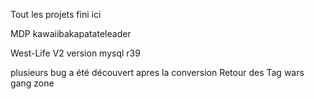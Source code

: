 Tout les projets fini ici

MDP kawaiibakapatateleader


West-Life V2 version mysql r39

plusieurs bug a été découvert apres la conversion
Retour des Tag wars gang zone